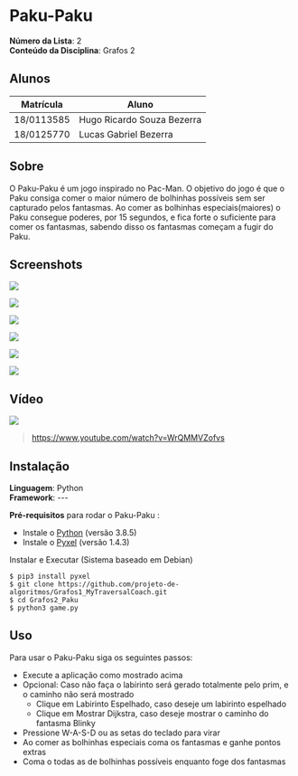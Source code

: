 # Paku-Paku

**Número da Lista**: 2<br>
**Conteúdo da Disciplina**: Grafos 2<br>

## Alunos
|Matrícula | Aluno |
| -- | -- |
| 18/0113585 |  Hugo Ricardo Souza Bezerra |
| 18/0125770  |  Lucas Gabriel Bezerra |

## Sobre 
O Paku-Paku é um jogo inspirado no Pac-Man. O objetivo do jogo é que o Paku consiga comer o maior número de bolhinhas possíveis sem ser capturado pelos fantasmas. Ao comer as bolhinhas especiais(maiores) o Paku consegue poderes, por 15 segundos, e fica forte o suficiente para comer os fantasmas, sabendo disso os fantasmas começam a fugir do Paku.

## Screenshots
![](https://i.imgur.com/ou9fT2z.gif)

![](https://i.imgur.com/KSXuvRi.gif)

![](https://i.imgur.com/YygTBoq.png)

![](https://i.imgur.com/nEkODnx.png)

![](https://i.imgur.com/lySbdUH.png)

![](https://i.imgur.com/22qGUa2.png)
## Vídeo

[![](https://www.youtube.com/watch?v=WrQMMVZofvs)](https://www.youtube.com/watch?v=WrQMMVZofvs)

> https://www.youtube.com/watch?v=WrQMMVZofvs

## Instalação 
**Linguagem**: Python<br>
**Framework**: --- <br>

**Pré-requisitos** para rodar o Paku-Paku :
* Instale o [Python](https://www.python.org/downloads/) (versão 3.8.5)
* Instale o [Pyxel](https://github.com/kitao/pyxel/blob/master/README.pt.md) (versão 1.4.3)

Instalar e Executar (Sistema baseado em Debian)

    $ pip3 install pyxel 
    $ git clone https://github.com/projeto-de-algoritmos/Grafos1_MyTraversalCoach.git
    $ cd Grafos2_Paku
    $ python3 game.py


## Uso 
Para usar o Paku-Paku siga os seguintes passos:
* Execute a aplicação como mostrado acima
* Opcional: Caso não faça o labirinto será gerado totalmente pelo prim, e o caminho não será mostrado
    * Clique em Labirinto Espelhado, caso deseje um labirinto espelhado
    * Clique em Mostrar Dijkstra, caso deseje mostrar o caminho do fantasma Blinky
* Pressione W-A-S-D ou as setas do teclado para virar
* Ao comer as bolhinhas especiais coma os fantasmas e ganhe pontos extras
* Coma o todas as de bolhinhas possíveis enquanto foge dos fantasmas 


